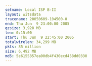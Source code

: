 ```yaml
---
setname: Local ISP B-II
layout: witsdata
tracename: 20050609-104500-0
end: Thu Jun  9 23:00:00 2005
gzsize: 3,928 MB
len: 0:15:00
start: Thu Jun  9 22:45:00 2005
totalwirelen: 34,299 MB
pkts: 85 million
size: 6,492 MB
md5: 5e6155357ea00db4f430ecd458dd0330
---
```

